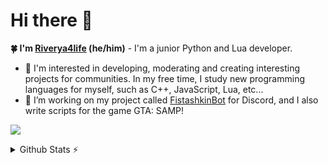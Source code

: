 # Hi there 👋
**🍀 I'm [Riverya4life](https://github.com/riverya4life) (he/him)** - I'm a junior Python and Lua developer.
- 👀 I'm interested in developing, moderating and creating interesting projects for communities. In my free time, I study new programming languages for myself, such as C++, JavaScript, Lua, etc... 
- 📃 I’m working on my project called [FistashkinBot](https://github.com/fistashkinbot/FistashkinBot-Old-Source) for Discord, and I also write scripts for the game GTA: SAMP!

<a href="#">![](https://skillicons.dev/icons?i=js,nodejs,py,html,css,sqlite,lua,mongodb,visualstudio,vscode,idea,discord,md,cpp,kotlin)</a><br/>

<details>
  <summary>Github Stats ⚡</summary>
  
  <a href="#">
  
  <img width="49.5%" src="https://github-readme-stats.vercel.app/api?username=riverya4life&show_icons=true&theme=dark&hide_border=true&icon_color=f28a00" />
    <img width="37.5%", src="https://github-readme-stats.vercel.app/api/top-langs/?username=riverya4life&theme=dark&hide_border=true&layout=compact" />
  </a>
</details>
